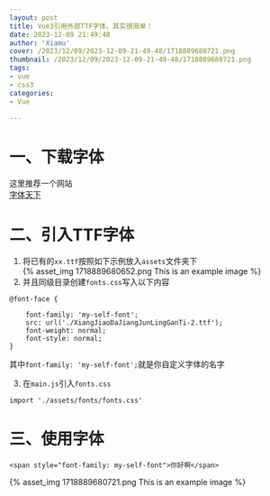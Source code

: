 ```yaml
---
layout: post
title: Vue3引用外部TTF字体，其实很简单！
date: 2023-12-09 21:49:48
author: 'Xiamu'
cover: /2023/12/09/2023-12-09-21-49-48/1718889680721.png
thumbnail: /2023/12/09/2023-12-09-21-49-48/1718889680721.png
tags:
- vue
- css3
categories:
- Vue

---
```



# 一、下载字体

这里推荐一个网站  
[字体天下](https://www.fonts.net.cn/)

# 二、引入TTF字体

1. 将已有的`xx.ttf`按照如下示例放入`assets`文件夹下  
   {% asset_img 1718889680652.png This is an example image %}
2. 并且同级目录创建`fonts.css`写入以下内容

```prism language-bash
@font-face {
   
    font-family: 'my-self-font';
    src: url('./XiangJiaoDaJiangJunLingGanTi-2.ttf');
    font-weight: normal;
    font-style: normal;
}
```

其中`font-family: 'my-self-font';`就是你自定义字体的名字

3. 在`main.js`引入`fonts.css`

```prism language-bash
import './assets/fonts/fonts.css'
```

# 三、使用字体

```prism language-html
<span style="font-family: my-self-font">你好啊</span>
```

{% asset_img 1718889680721.png This is an example image %}
